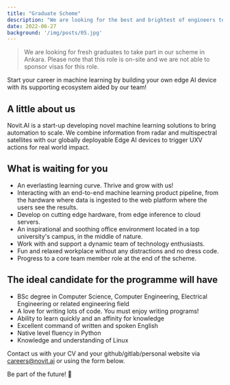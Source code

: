 ```yaml
---
title: "Graduate Scheme"
description: "We are looking for the best and brightest of engineers to take part in our Graduate Scheme in Ankara. Start your career in machine learning by building your own edge AI device with its supporting ecosystem aided by our team. Please note that this role is on-site and we are not able to sponsor visas for this role."
date: 2022-06-27
background: '/img/posts/05.jpg'
---
```


>We are looking for fresh graduates to take part in our scheme in Ankara.
>Please note that this role is on-site and we are not able to sponsor visas for this role.

Start your career in machine learning by building your own edge AI device with its supporting ecosystem aided by our team!

## A little about us

Novit.AI is a start-up developing novel machine learning solutions to bring automation to scale. We combine information from radar and multispectral satellites with our globally deployable Edge AI devices to trigger UXV actions for real world impact.

## What is waiting for you

* An everlasting learning curve. Thrive and grow with us!
* Interacting with an end-to-end machine learning product pipeline, from the hardware where data is ingested to the web platform where the users see the results.
* Develop on cutting edge hardware, from edge inference to cloud servers.
* An inspirational and soothing office environment located in a top university's campus, in the middle of nature.
* Work with and support a dynamic team of technology enthusiasts.
* Fun and relaxed workplace without any distractions and no dress code.
* Progress to a core team member role at the end of the scheme.

## The ideal candidate for the programme will have

* BSc degree in Computer Science, Computer Engineering, Electrical Engineering or related engineering field
* A love for writing lots of code. You must enjoy writing programs!
* Ability to learn quickly and an affinity for knowledge
* Excellent command of written and spoken English
* Native level fluency in Python
* Knowledge and understanding of Linux

Contact us with your CV and your github/gitlab/personal website via careers@novit.ai or using the form below.

Be part of the future! 🚀
